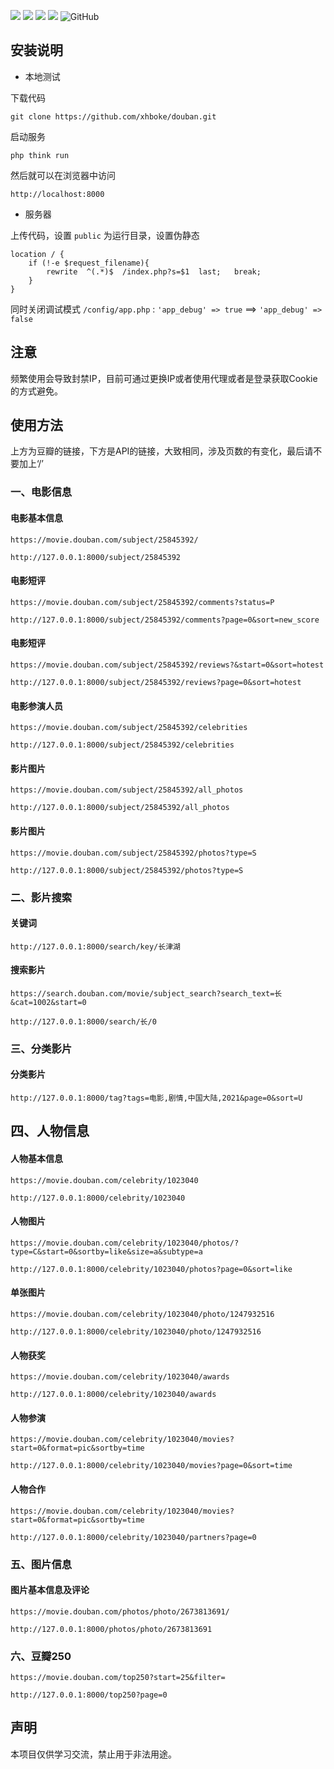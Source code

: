 
![](https://img.shields.io/badge/豆瓣电影-API-fff)
![](https://img.shields.io/github/stars/xhboke/douban?style=social)
![](https://img.shields.io/github/forks/xhboke/douban?style=social&label=Fork)
![](https://img.shields.io/github/languages/top/xhboke/douban)
![GitHub](https://img.shields.io/npm/l/express.svg)

## 安装说明

* 本地测试

下载代码

~~~
git clone https://github.com/xhboke/douban.git
~~~

启动服务

~~~
php think run
~~~

然后就可以在浏览器中访问

~~~
http://localhost:8000
~~~

* 服务器

上传代码，设置 `public` 为运行目录，设置伪静态

~~~
location / {
	if (!-e $request_filename){
		rewrite  ^(.*)$  /index.php?s=$1  last;   break;
	}
}
~~~

同时关闭调试模式 `/config/app.php` : `'app_debug' => true`  ==> `'app_debug' => false` 

## 注意

频繁使用会导致封禁IP，目前可通过更换IP或者使用代理或者是登录获取Cookie的方式避免。

## 使用方法

上方为豆瓣的链接，下方是API的链接，大致相同，涉及页数的有变化，最后请不要加上‘/’

### 一、电影信息

#### 电影基本信息

`https://movie.douban.com/subject/25845392/`

`http://127.0.0.1:8000/subject/25845392`

#### 电影短评

`https://movie.douban.com/subject/25845392/comments?status=P`

`http://127.0.0.1:8000/subject/25845392/comments?page=0&sort=new_score`

#### 电影短评

`https://movie.douban.com/subject/25845392/reviews?&start=0&sort=hotest`

`http://127.0.0.1:8000/subject/25845392/reviews?page=0&sort=hotest`

#### 电影参演人员

`https://movie.douban.com/subject/25845392/celebrities`

`http://127.0.0.1:8000/subject/25845392/celebrities`

#### 影片图片

`https://movie.douban.com/subject/25845392/all_photos`

`http://127.0.0.1:8000/subject/25845392/all_photos`

#### 影片图片

`https://movie.douban.com/subject/25845392/photos?type=S`

`http://127.0.0.1:8000/subject/25845392/photos?type=S`

### 二、影片搜索

#### 关键词

`http://127.0.0.1:8000/search/key/长津湖`

#### 搜索影片

`https://search.douban.com/movie/subject_search?search_text=长&cat=1002&start=0`

`http://127.0.0.1:8000/search/长/0`

### 三、分类影片

#### 分类影片

`http://127.0.0.1:8000/tag?tags=电影,剧情,中国大陆,2021&page=0&sort=U`

## 四、人物信息

#### 人物基本信息

`https://movie.douban.com/celebrity/1023040`

`http://127.0.0.1:8000/celebrity/1023040`

#### 人物图片

`https://movie.douban.com/celebrity/1023040/photos/?type=C&start=0&sortby=like&size=a&subtype=a`

`http://127.0.0.1:8000/celebrity/1023040/photos?page=0&sort=like`

#### 单张图片

`https://movie.douban.com/celebrity/1023040/photo/1247932516`

`http://127.0.0.1:8000/celebrity/1023040/photo/1247932516`

#### 人物获奖

`https://movie.douban.com/celebrity/1023040/awards`

`http://127.0.0.1:8000/celebrity/1023040/awards`

#### 人物参演

`https://movie.douban.com/celebrity/1023040/movies?start=0&format=pic&sortby=time`

`http://127.0.0.1:8000/celebrity/1023040/movies?page=0&sort=time`

#### 人物合作

`https://movie.douban.com/celebrity/1023040/movies?start=0&format=pic&sortby=time`

`http://127.0.0.1:8000/celebrity/1023040/partners?page=0`

### 五、图片信息

#### 图片基本信息及评论

`https://movie.douban.com/photos/photo/2673813691/`

`http://127.0.0.1:8000/photos/photo/2673813691`

### 六、豆瓣250

`https://movie.douban.com/top250?start=25&filter=`

`http://127.0.0.1:8000/top250?page=0`


## 声明

本项目仅供学习交流，禁止用于非法用途。
